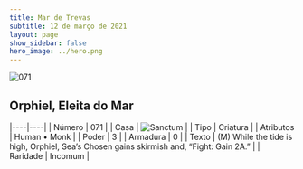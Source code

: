 ```yaml
---
title: Mar de Trevas
subtitle: 12 de março de 2021
layout: page
show_sidebar: false
hero_image: ../hero.png
---
```


![071](https://cdn.keyforgegame.com/media/card_front/pt/496_071_4QXM6JVRP429_pt.png)

## Orphiel, Eleita do Mar

|----|----|
| Número | 071 |
| Casa | ![Sanctum](https://archonarcana.com/images/thumb/c/c7/Sanctum.png/22px-Sanctum.png "Santuário") |
| Tipo | Criatura |
| Atributos | Human • Monk |
| Poder | 3 |
| Armadura | 0 |
| Texto | (M) While the tide is high, Orphiel, Sea’s Chosen gains skirmish and, “Fight: Gain 2A.” |
| Raridade | Incomum |
